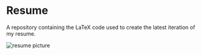 # Resume

A repository containing the LaTeX code used to create the latest iteration of my resume.

![resume picture]()
